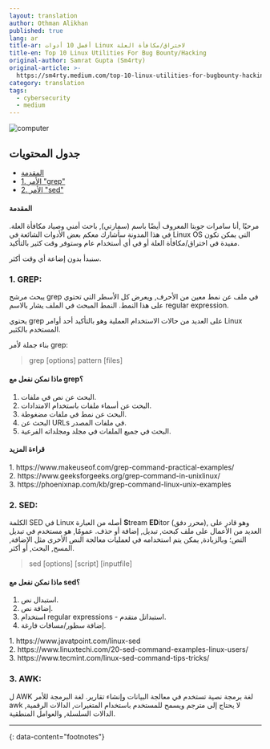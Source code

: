 ```yaml
---
layout: translation
author: Othman Alikhan
published: true
lang: ar
title-ar: أفضل 10 أدوات Linux لاختراق/مكافأة العلة
title-en: Top 10 Linux Utilities For Bug Bounty/Hacking
original-author: Samrat Gupta (Sm4rty)
original-article: >-
  https://sm4rty.medium.com/top-10-linux-utilities-for-bugbounty-hacking-dbef7ae28a28
category: translation
tags:
  - cybersecurity
  - medium
---
```


![computer](https://miro.medium.com/max/1400/0*N_Aq04ySgNGbgFZE)

## جدول المحتويات

- [المقدمة](#المقدمة)
- [1. الأمر "grep"](#grep)
- [2. الأمر "sed"](#sed)


#### المقدمة

مرحبًا ,أنا سامرات جوبتا المعروف أيضًا باسم (سمارتي), باحث أمني وصياد مكافأة
العلة. في هذا المدونة سأشارك معكم بعض الأدوات الشائعة في Linux OS التي يمكن تكون
مفيدة في اختراق/مكافأة العلة أو في أي أستخدام عام وستوفر وقت كثير بالتأكيد.

سنبدأ بدون إضاعة أي وقت أكثر.


<h3 id="grep" lang="en" dir="ltr">1. GREP:</h3>

يبحث مرشح grep في ملف عن نمط معين من الأحرف, ويعرض كل الأسطر التي
تحتوي على هذا النمط. النمط المبحث في الملف يشار بالاسم regular expression.

يحتوي grep على العديد من حالات الاستخدام العملية وهو بالتأكيد أحد
أوامر Linux المستخدم بالكثير.

بناء جملة لأمر grep:
 
<blockquote lang="en" dir="ltr">
grep [options] pattern [files]
</blockquote>

#### ماذا نمكن نفعل مع grep؟
1. البحث عن نص في ملفات.
2. البحث عن أسماء ملفات باستخدام الامتدادات.
3. البحث عن نمط في ملفات مضغوطة.
4. البحث عن URLs في ملفات المصدر.
5. البحث في جميع الملفات في مجلد ومجلداته الفرعية.

#### قراءة المزيد

<div lang="en" dir="ltr">
1. https://www.makeuseof.com/grep-command-practical-examples/<br>
2. https://www.geeksforgeeks.org/grep-command-in-unixlinux/<br>
3. https://phoenixnap.com/kb/grep-command-linux-unix-examples
</div>


<h3 id="sed" lang="en" dir="ltr">2. SED:</h3>

الكلمة SED في Linux أصله من العبارة **S**tream **ED**itor (محرر دفق),
وهو قادر على العديد من الأعمال على ملف كبحث, تبديل, إضافة أو حذف. عمومًا,
هو مستخدم في تبديل التص؛ وبالزيادة, يمكن يتم استخدامه في لعمليات معالجة النص
الأخرى مثل الإضافة, المسح, البحث, أو أكثر.




<blockquote lang="en" dir="ltr">
sed [options] [script] [inputfile]
</blockquote>

#### ماذا نمكن نفعل مع sed؟
1. استبدال نص.
2. إضافة نص.
3. استخدام regular expressions - استبداتل متقدم.
4. إضافة سطور/مسافات فارغة.

<div lang="en" dir="ltr">
1. https://www.javatpoint.com/linux-sed<br>
2. https://www.linuxtechi.com/20-sed-command-examples-linux-users/<br>
3. https://www.tecmint.com/linux-sed-command-tips-tricks/
</div>


<h3 id="grep" lang="en" dir="ltr">3. AWK:</h3>

ل AWK لغة برمجة نصية تستخدم في معالجة البيانات وإنشاء تقارير.
 لغة البرمجة للأمر awk لا يحتاج إلى مترجم ويسمح للمستخدم باستخدام المتغيرات,
 الدالات الرقمية, الدالات السلسلة, والعوامل المنطقية. 



---
{: data-content="footnotes"}
[^1]: الفرق بين Unix و Linux 